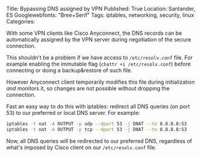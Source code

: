 Title: Bypassing DNS assigned by VPN
Published: True
Location: Santander, ES
Googlewebfonts: "Bree+Serif"
Tags: iptables, networking, security, linux
Categories: 

With some VPN clients like Cisco Anyconnect, the DNS records can be
automatically assigned by the VPN server during negotiation of the secure
connection.

This shouldn't be a problem if we have access to `/etc/resolv.conf` file. For
example enabling the immutable flag (`chattr +i /etc/resolv.conf`) before
connecting or doing a backup&restore of such file.

However Anyconnect client temporarily modifies this file during initialization
*and* monitors it, so changes are not possible without dropping the connection.

Fast an easy way to do this with iptables: redirect all DNS queries (on port
53) to our preferred or local DNS server.
For example:

```bash
iptables -t nat -A OUTPUT -p udp --dport 53 -j DNAT --to 8.8.8.8:53
iptables -t nat -A OUTPUT -p tcp --dport 53 -j DNAT --to 8.8.8.8:53
```

Now, all DNS queries will be redirected to our preferred DNS, regardless of
what's imposed by Cisco client on our `/etc/resolv.conf` file.

